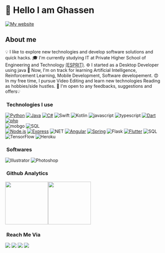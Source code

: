 # **👋 Hello I am Ghassen**
[![My website](https://img.shields.io/badge/website-FFFFFF?style=for-the-badge&logo=About.me&logoColor=black)](https://mallekghassen.me/)
## About me

💡  I like to explore new technologies and develop software solutions and quick hacks.
🎓  I'm currently studying IT at Private Higher School of Engineering and Technology [(ESPRIT)](https://esprit.tn/).
⚙️  I started as a Desktop Developer using java 🌱  Now, I'm on track for learning Artificial Intelligence, Reinforcement Learning, Mobile Development, Software developement.
😍  In my free time, I pursue Video Editing and learn new technologies Reading as hobbies/side hustles.
📄 I'm open to any feedbacks, suggestions and offers💡  

### &nbsp;Technologies I use

[![Python](https://img.shields.io/badge/Python-3776AB?style=for-the-badge&logo=python&logoColor=white)](https://github.com/GhassenMallek/Insight/)
[![Java](https://img.shields.io/badge/Java-ED8B00?style=for-the-badge&logo=java&logoColor=white)](https://github.com/GhassenMallek/Article-management-full-stack-spring-boot)
[![C#](https://img.shields.io/badge/C%23-239120?style=for-the-badge&logo=c-sharp&logoColor=white)]()
![Swift](https://img.shields.io/badge/Swift-FA7343?style=for-the-badge&logo=swift&logoColor=white)
![Kotlin](https://img.shields.io/badge/Kotlin-0095D5?&style=for-the-badge&logo=kotlin&logoColor=white)
![javascript](https://img.shields.io/badge/JavaScript-323330?style=for-the-badge&logo=javascript&logoColor=F7DF1E)
![typescript](https://img.shields.io/badge/TypeScript-007ACC?style=for-the-badge&logo=typescript&logoColor=white)
[![Dart](https://img.shields.io/badge/Dart-0175C2?style=for-the-badge&logo=dart&logoColor=white)](https://github.com/GhassenMallek/RentCars)
[![php](https://img.shields.io/badge/php-0175C2?style=for-the-badge&logo=php&logoColor=white)](https://github.com/GhassenMallek/Product-manager)
<br>
![mobgo](https://img.shields.io/badge/MongoDB-4EA94B?style=for-the-badge&logo=mongodb&logoColor=white)
![SQL](https://img.shields.io/badge/MySQL-005C84?style=for-the-badge&logo=mysql&logoColor=white)
<br>
[![Node.js](https://img.shields.io/badge/Node.js-43853D?style=for-the-badge&logo=node.js&logoColor=white)](https://github.com/GhassenMallek/ShowApp-backend)
[![Express](https://img.shields.io/badge/Express.js-404D59?style=for-the-badge)](https://github.com/GhassenMallek/ShowApp-backend)
![NET](https://img.shields.io/badge/.NET-5C2D91?style=for-the-badge&logo=.net&logoColor=white)
[![Angular](https://img.shields.io/badge/Angular-DD0031?style=for-the-badge&logo=angular&logoColor=white)](https://github.com/GhassenMallek/Insight/)
[![Spring](https://img.shields.io/badge/Spring-6DB33F?style=for-the-badge&logo=spring&logoColor=white)](https://github.com/GhassenMallek/Article-management-full-stack-spring-boot)
![Flask](https://img.shields.io/badge/Flask-000000?style=for-the-badge&logo=flask&logoColor=white)
[![Flutter](https://img.shields.io/badge/Flutter-02569B?style=for-the-badge&logo=flutter&logoColor=white)](https://github.com/GhassenMallek/RentCars)
![SQL](https://img.shields.io/badge/Ionic-3880FF?style=for-the-badge&logo=ionic&logoColor=white)
![TensorFlow](https://img.shields.io/badge/TensorFlow-FF6F00?style=for-the-badge&logo=tensorflow&logoColor=white)
![Heroku](https://img.shields.io/badge/Heroku-430098?style=for-the-badge&logo=heroku&logoColor=white)
### &nbsp;Softwares
![Illustrator](https://img.shields.io/badge/-Illustrator-000?&logo=adobe-illustrator)
![Photoshop](https://img.shields.io/badge/-Photoshop-000?&logo=adobe-photoshop)

### &nbsp;Github Analytics

<a href="https://github.com/GhassenMallek/"><img height="137px" src="https://github-readme-stats.vercel.app/api?username=GhassenMallek&show_icons=true&hide_border=true&show_icons=true&include_all_commits=true&count_private=true&line_height=21&text_color=000&icon_color=000&bg_color=0,ea6161,ffc64d,fffc4d,52fa5a&theme=graywhite" /><!-- wi*quL3fcV --><img height="137px" src="https://github-readme-stats.vercel.app/api/top-langs/?username=GhassenMallek&hide=html&show_title=true&hide_border=true&layout=compact&langs_count=7&exclude_repo=comp426,Redventures-Movie-Quotes&text_color=000&icon_color=fff&bg_color=0,52fa5a,4dfcff,c64dff&theme=graywhite" /></a>

### &nbsp;Reach Me Via

<a href="mailto:mallek.ghassen@esprit.tn"><img src="https://img.shields.io/badge/-mallek.ghassen@esprit.tn-000?&logo=Gmail"/></a>
<a href="[https://www.facebook.com/ghazixx](https://www.facebook.com/ghassen.mallek.351/)"><img src="https://img.shields.io/badge/-GhassenMallek-000?&logo=Facebook"/></a>
<a href="https://www.linkedin.com/in/ghassenmallek/"><img src="https://img.shields.io/badge/-GhassenMallek-000?&logo=Linkedin"/></a>
<a href="https://mghassen30798.github.io/GhassenMallek/"><img src="https://img.shields.io/badge/-mallekghassen-000?&logo=internet"/></a>


<!--
**GhassenMallek/GhassenMallek** is a ✨ _special_ ✨ repository because its `README.md` (this file) appears on your GitHub profile.

Here are some ideas to get you started:

- 🔭 I’m currently working on ...
- 🌱 I’m currently learning ...
- 👯 I’m looking to collaborate on ...
- 🤔 I’m looking for help with ...
- 💬 Ask me about ...
- 📫 How to reach me: ...
- 😄 Pronouns: ...
- ⚡ Fun fact: ...
-->
